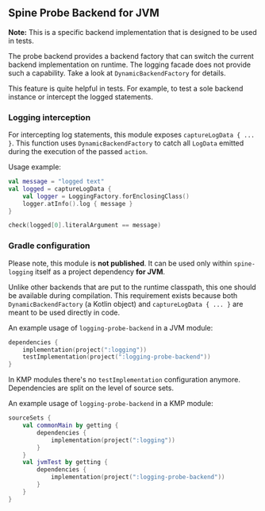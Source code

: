 ## Spine Probe Backend for JVM

**Note:** This is a specific backend implementation that is designed to be used in tests.

The probe backend provides a backend factory that can switch
the current backend implementation on runtime.
The logging facade does not provide such a capability.
Take a look at `DynamicBackendFactory` for details.

This feature is quite helpful in tests. For example, to test a sole backend
instance or intercept the logged statements.

### Logging interception

For intercepting log statements, this module exposes `captureLogData { ... }`.
This function uses `DynamicBackendFactory` to catch all `LogData` emitted
during the execution of the passed `action`.

Usage example:

```kotlin
val message = "logged text"
val logged = captureLogData {
    val logger = LoggingFactory.forEnclosingClass()
    logger.atInfo().log { message }
}

check(logged[0].literalArgument == message)
```

### Gradle configuration

Please note, this module is **not published**. It can be used only within
`spine-logging` itself as a project dependency **for JVM**.

Unlike other backends that are put to the runtime classpath, this one should be
available during compilation. This requirement exists because both `DynamicBackendFactory`
(a Kotlin object) and `captureLogData { ... }` are meant to be used directly in code.

An example usage of `logging-probe-backend` in a JVM module:

```kotlin
dependencies {
    implementation(project(":logging"))
    testImplementation(project(":logging-probe-backend"))
}
```

In KMP modules there's no `testImplementation` configuration anymore.
Dependencies are split on the level of source sets.

An example usage of `logging-probe-backend` in a KMP module:

```kotlin
sourceSets {
    val commonMain by getting {
        dependencies {
            implementation(project(":logging"))
        }
    }
    val jvmTest by getting {
        dependencies {
            implementation(project(":logging-probe-backend"))
        }
    }
}
```
